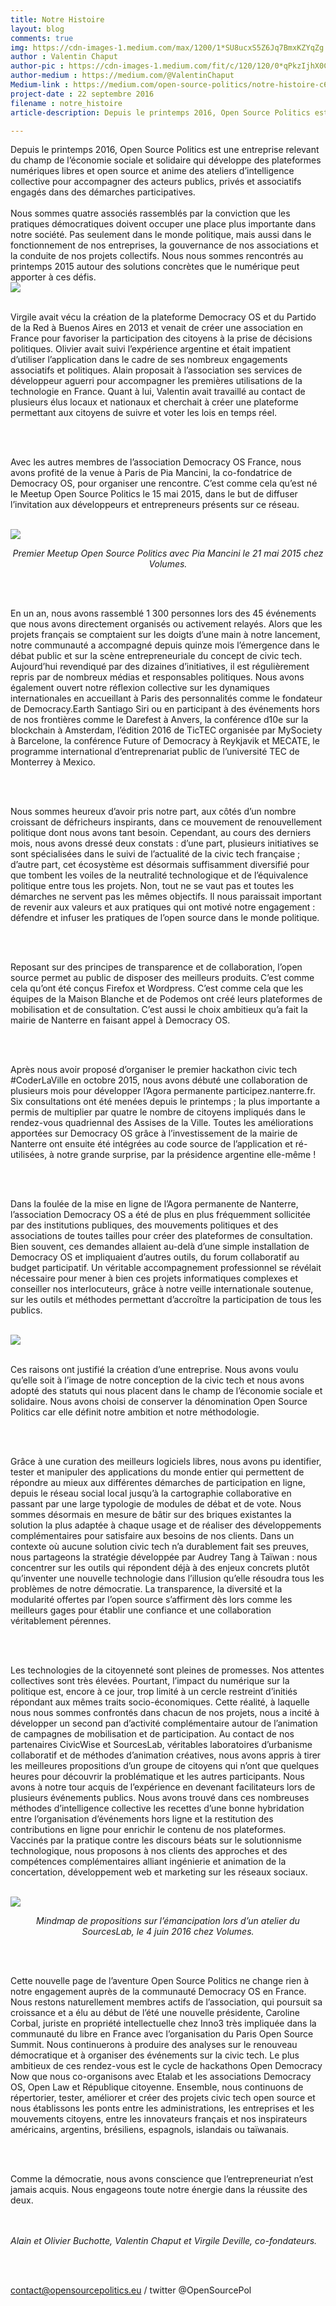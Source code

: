 ```yaml
---
title: Notre Histoire
layout: blog
comments: true
img: https://cdn-images-1.medium.com/max/1200/1*SU8ucxS5Z6Jq7BmxKZYqZg.jpeg
author : Valentin Chaput
author-pic : https://cdn-images-1.medium.com/fit/c/120/120/0*qPkzIjhX0CUWVeaD.jpg
author-medium : https://medium.com/@ValentinChaput
Medium-link : https://medium.com/open-source-politics/notre-histoire-c61bbec90334
project-date : 22 septembre 2016
filename : notre_histoire
article-description: Depuis le printemps 2016, Open Source Politics est une entreprise relevant du champ de l’économie sociale...

---
```


<div class = "blogcontent">
Depuis le printemps 2016, Open Source Politics est une entreprise relevant du champ de l’économie sociale et solidaire qui développe des plateformes numériques libres et open source et anime des ateliers d’intelligence collective pour accompagner des acteurs publics, privés et associatifs engagés dans des démarches participatives.
<br><br>
Nous sommes quatre associés rassemblés par la conviction que les pratiques démocratiques doivent occuper une place plus importante dans notre société. Pas seulement dans le monde politique, mais aussi dans le fonctionnement de nos entreprises, la gouvernance de nos associations et la conduite de nos projets collectifs. Nous nous sommes rencontrés au printemps 2015 autour des solutions concrètes que le numérique peut apporter à ces défis.
<br>
<img src = "https://cdn-images-1.medium.com/max/1200/1*SU8ucxS5Z6Jq7BmxKZYqZg.jpeg"><br><br>

Virgile avait vécu la création de la plateforme Democracy OS et du Partido de la Red à Buenos Aires en 2013 et venait de créer une association en France pour favoriser la participation des citoyens à la prise de décisions politiques. Olivier avait suivi l’expérience argentine et était impatient d’utiliser l’application dans le cadre de ses nombreux engagements associatifs et politiques. Alain proposait à l’association ses services de développeur aguerri pour accompagner les premières utilisations de la technologie en France. Quant à lui, Valentin avait travaillé au contact de plusieurs élus locaux et nationaux et cherchait à créer une plateforme permettant aux citoyens de suivre et voter les lois en temps réel.

<br><br>

Avec les autres membres de l’association Democracy OS France, nous avons profité de la venue à Paris de Pia Mancini, la co-fondatrice de Democracy OS, pour organiser une rencontre. C’est comme cela qu’est né le Meetup Open Source Politics le 15 mai 2015, dans le but de diffuser l’invitation aux développeurs et entrepreneurs présents sur ce réseau.

<br><img src = "https://cdn-images-1.medium.com/max/1200/1*gVPBs_HzNu_SNeoXLeLX9A.jpeg"><br><center><i>Premier Meetup Open Source Politics avec Pia Mancini le 21 mai 2015 chez Volumes.</i></center>

<br><br>

En un an, nous avons rassemblé 1 300 personnes lors des 45 événements que nous avons directement organisés ou activement relayés. Alors que les projets français se comptaient sur les doigts d’une main à notre lancement, notre communauté a accompagné depuis quinze mois l’émergence dans le débat public et sur la scène entrepreneuriale du concept de civic tech. Aujourd’hui revendiqué par des dizaines d’initiatives, il est régulièrement repris par de nombreux médias et responsables politiques. Nous avons également ouvert notre réflexion collective sur les dynamiques internationales en accueillant à Paris des personnalités comme le fondateur de Democracy.Earth Santiago Siri ou en participant à des événements hors de nos frontières comme le Darefest à Anvers, la conférence d10e sur la blockchain à Amsterdam, l’édition 2016 de TicTEC organisée par MySociety à Barcelone, la conférence Future of Democracy à Reykjavik et MECATE, le programme international d’entreprenariat public de l’université TEC de Monterrey à Mexico.

<br><br>

Nous sommes heureux d’avoir pris notre part, aux côtés d’un nombre croissant de défricheurs inspirants, dans ce mouvement de renouvellement politique dont nous avons tant besoin. Cependant, au cours des derniers mois, nous avons dressé deux constats : d’une part, plusieurs initiatives se sont spécialisées dans le suivi de l’actualité de la civic tech française ; d’autre part, cet écosystème est désormais suffisamment diversifié pour que tombent les voiles de la neutralité technologique et de l’équivalence politique entre tous les projets. Non, tout ne se vaut pas et toutes les démarches ne servent pas les mêmes objectifs. Il nous paraissait important de revenir aux valeurs et aux pratiques qui ont motivé notre engagement : défendre et infuser les pratiques de l’open source dans le monde politique.

<br><br>

Reposant sur des principes de transparence et de collaboration, l’open source permet au public de disposer des meilleurs produits. C’est comme cela qu’ont été conçus Firefox et Wordpress. C’est comme cela que les équipes de la Maison Blanche et de Podemos ont créé leurs plateformes de mobilisation et de consultation. C’est aussi le choix ambitieux qu’a fait la mairie de Nanterre en faisant appel à Democracy OS.

<br><br>


Après nous avoir proposé d’organiser le premier hackathon civic tech #CoderLaVille en octobre 2015, nous avons débuté une collaboration de plusieurs mois pour développer l’Agora permanente participez.nanterre.fr. Six consultations ont été menées depuis le printemps ; la plus importante a permis de multiplier par quatre le nombre de citoyens impliqués dans le rendez-vous quadriennal des Assises de la Ville. Toutes les améliorations apportées sur Democracy OS grâce à l’investissement de la mairie de Nanterre ont ensuite été intégrées au code source de l’application et ré-utilisées, à notre grande surprise, par la présidence argentine elle-même !

<br><br>

Dans la foulée de la mise en ligne de l’Agora permanente de Nanterre, l’association Democracy OS a été de plus en plus fréquemment sollicitée par des institutions publiques, des mouvements politiques et des associations de toutes tailles pour créer des plateformes de consultation. Bien souvent, ces demandes allaient au-delà d’une simple installation de Democracy OS et impliquaient d’autres outils, du forum collaboratif au budget participatif. Un véritable accompagnement professionnel se révélait nécessaire pour mener à bien ces projets informatiques complexes et conseiller nos interlocuteurs, grâce à notre veille internationale soutenue, sur les outils et méthodes permettant d’accroître la participation de tous les publics.

<br><img src = "https://cdn-images-1.medium.com/max/960/1*FRLi_rtRQr4f43yTb6R2qQ@2x.png"> <br><br>

Ces raisons ont justifié la création d’une entreprise. Nous avons voulu qu’elle soit à l’image de notre conception de la civic tech et nous avons adopté des statuts qui nous placent dans le champ de l’économie sociale et solidaire. Nous avons choisi de conserver la dénomination Open Source Politics car elle définit notre ambition et notre méthodologie.

<br><br>

Grâce à une curation des meilleurs logiciels libres, nous avons pu identifier, tester et manipuler des applications du monde entier qui permettent de répondre au mieux aux différentes démarches de participation en ligne, depuis le réseau social local jusqu’à la cartographie collaborative en passant par une large typologie de modules de débat et de vote. Nous sommes désormais en mesure de bâtir sur des briques existantes la solution la plus adaptée à chaque usage et de réaliser des développements complémentaires pour satisfaire aux besoins de nos clients. Dans un contexte où aucune solution civic tech n’a durablement fait ses preuves, nous partageons la stratégie développée par Audrey Tang à Taïwan : nous concentrer sur les outils qui répondent déjà à des enjeux concrets plutôt qu’inventer une nouvelle technologie dans l’illusion qu’elle résoudra tous les problèmes de notre démocratie. La transparence, la diversité et la modularité offertes par l’open source s’affirment dès lors comme les meilleurs gages pour établir une confiance et une collaboration véritablement pérennes.

<br><br>

Les technologies de la citoyenneté sont pleines de promesses. Nos attentes collectives sont très élevées. Pourtant, l’impact du numérique sur la politique est, encore à ce jour, trop limité à un cercle restreint d’initiés répondant aux mêmes traits socio-économiques. Cette réalité, à laquelle nous nous sommes confrontés dans chacun de nos projets, nous a incité à développer un second pan d’activité complémentaire autour de l’animation de campagnes de mobilisation et de participation. Au contact de nos partenaires CivicWise et SourcesLab, véritables laboratoires d’urbanisme collaboratif et de méthodes d’animation créatives, nous avons appris à tirer les meilleures propositions d’un groupe de citoyens qui n’ont que quelques heures pour découvrir la problématique et les autres participants. Nous avons à notre tour acquis de l’expérience en devenant facilitateurs lors de plusieurs événements publics. Nous avons trouvé dans ces nombreuses méthodes d’intelligence collective les recettes d’une bonne hybridation entre l’organisation d’événements hors ligne et la restitution des contributions en ligne pour enrichir le contenu de nos plateformes. Vaccinés par la pratique contre les discours béats sur le solutionnisme technologique, nous proposons à nos clients des approches et des compétences complémentaires alliant ingénierie et animation de la concertation, développement web et marketing sur les réseaux sociaux.

<br><img src = "https://cdn-images-1.medium.com/max/1200/1*RSrwzmrgySI36W2keHO5yQ.jpeg"><br><center><i>Mindmap de propositions sur l’émancipation lors d’un atelier du SourcesLab, le 4 juin 2016 chez Volumes.</i></center>

<br><br>

Cette nouvelle page de l’aventure Open Source Politics ne change rien à notre engagement auprès de la communauté Democracy OS en France. Nous restons naturellement membres actifs de l’association, qui poursuit sa croissance et a élu au début de l’été une nouvelle présidente, Caroline Corbal, juriste en propriété intellectuelle chez Inno3 très impliquée dans la communauté du libre en France avec l’organisation du Paris Open Source Summit. Nous continuerons à produire des analyses sur le renouveau démocratique et à organiser des événements sur la civic tech. Le plus ambitieux de ces rendez-vous est le cycle de hackathons Open Democracy Now que nous co-organisons avec Etalab et les associations Democracy OS, Open Law et République citoyenne. Ensemble, nous continuons de répertorier, tester, améliorer et créer des projets civic tech open source et nous établissons les ponts entre les administrations, les entreprises et les mouvements citoyens, entre les innovateurs français et nos inspirateurs américains, argentins, brésiliens, espagnols, islandais ou taïwanais.

<br><br>

Comme la démocratie, nous avons conscience que l’entrepreneuriat n’est jamais acquis. Nous engageons toute notre énergie dans la réussite des deux.

<br><br> <i>Alain et Olivier Buchotte, Valentin Chaput et Virgile Deville, co-fondateurs.</i>

<br><br>

contact@opensourcepolitics.eu / twitter @OpenSourcePol












</div>
